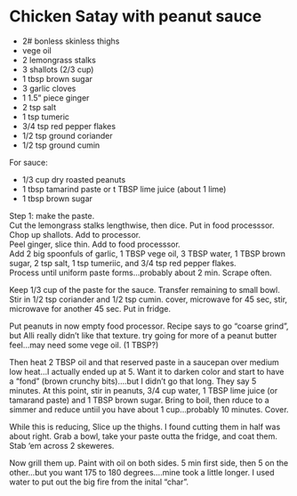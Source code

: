 # Chicken Satay with peanut sauce

* 2# bonless skinless thighs
* vege oil
* 2 lemongrass stalks
* 3 shallots (2/3 cup)
* 1 tbsp brown sugar
* 3 garlic cloves
* 1 1.5” piece ginger 
* 2 tsp salt
* 1 tsp tumeric
* 3/4 tsp red pepper flakes
* 1/2 tsp ground coriander
* 1/2 tsp ground cumin

For sauce:
* 1/3 cup dry roasted peanuts
* 1 tbsp tamarind paste or t TBSP lime juice (about 1 lime)
* 1 tbsp brown sugar

Step 1:  make the paste.  
Cut the lemongrass stalks lengthwise, then dice.  Put in food processsor.  
Chop up shallots. Add to processor.  
Peel ginger, slice thin.  Add to food processsor.   
Add 2 big spoonfuls of garlic, 1 TBSP vege oil, 3 TBSP water, 1 TBSP brown sugar, 2 tsp salt, 1 tsp tumeriic, and 3/4 tsp red pepper flakes.  
Process until uniform paste forms…probably about 2 min.  Scrape often.  

Keep 1/3 cup of the paste for the sauce.  Transfer remaining to small bowl.  Stir in 1/2 tsp coriander and 1/2 tsp cumin.  cover, microwave for 45 sec, stir, microwave for another 45 sec.  Put in fridge.

Put peanuts in now empty food processor.  Recipe says to go “coarse grind”, but Alli really didn’t like that texture.  try going for more of a peanut butter feel…may need some vege oil.  (1 TBSP?)

Then heat 2 TBSP oil and that reserved paste in a saucepan over medium low heat…I actually ended up at 5.  Want it to darken color and start to have a “fond” (brown crunchy bits)….but I didn’t go that long.  They say 5 minutes.  At this point, stir in peanuts, 3/4 cup water, 1 TBSP lime juice (or tamarand paste) and 1 TBSP brown sugar.  Bring to boil, then rduce to a simmer and reduce untiil you have about 1 cup…probably 10 minutes.  Cover.

While this is reducing, Slice up the thighs.  I found cutting them in half was about right.  Grab a bowl, take your paste outta the fridge, and coat them.  Stab ‘em across 2 skeweres.

Now grill them up.  Paint with oil on both sides.  5 min first side, then 5 on the other…but you want 175 to 180 degrees….mine took a little longer.  I used water to put out the big fire from the inital “char”.
